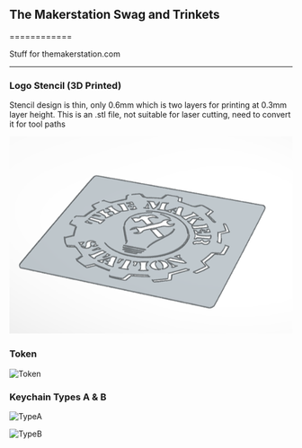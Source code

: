 ## The Makerstation Swag and Trinkets
============

Stuff for themakerstation.com

----
### Logo Stencil (3D Printed)

Stencil design is thin, only 0.6mm which is two layers for printing at 0.3mm layer height. 
This is an .stl file, not suitable for laser cutting, need to convert it for tool paths

![Logo Stencil](https://github.com/TheMakerStation/Swag_Makerstation/blob/master/img/stencil_tms.PNG)


### Token  

![Token](https://github.com/tanju-b/Makerstation/blob/master/img/MakerStn%20Token.JPG)



### Keychain Types A & B  

![TypeA](https://github.com/tanju-b/Makerstation/blob/master/img/TypeA.JPG) 

![TypeB](https://github.com/tanju-b/Makerstation/blob/master/img/TypeB.JPG)


